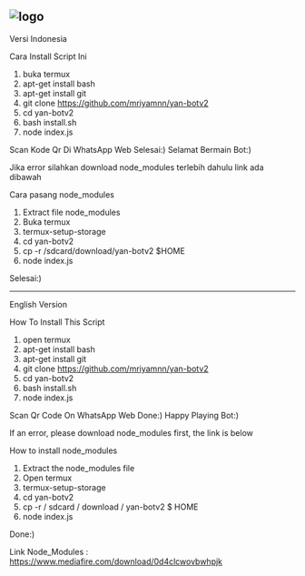 ![logo](http://1.bp.blogspot.com/-kvBckk4QKSY/Vf_9ARIuzJI/AAAAAAAACOM/nWViiljHCug/s1600/icon.jpg)
------------------------------------
Versi Indonesia

Cara Install Script Ini

1. buka termux
2. apt-get install bash
3. apt-get install git
3. git clone https://github.com/mriyamnn/yan-botv2
4. cd yan-botv2
5. bash install.sh
6. node index.js

Scan Kode Qr Di WhatsApp Web
Selesai:)
Selamat Bermain Bot:)

Jika error silahkan download node_modules terlebih dahulu link ada dibawah

Cara pasang node_modules

1. Extract file node_modules
2. Buka termux
3. termux-setup-storage
4. cd yan-botv2
5. cp -r /sdcard/download/yan-botv2 $HOME
6. node index.js

Selesai:)

------------------------------------
English Version

How To Install This Script

1. open termux
2. apt-get install bash
3. apt-get install git
3. git clone https://github.com/mriyamnn/yan-botv2
4. cd yan-botv2
5. bash install.sh
6. node index.js

Scan Qr Code On WhatsApp Web
Done:)
Happy Playing Bot:)

If an error, please download node_modules first, the link is below

How to install node_modules

1. Extract the node_modules file
2. Open termux
3. termux-setup-storage
4. cd yan-botv2
5. cp -r / sdcard / download / yan-botv2 $ HOME
6. node index.js

Done:)


Link Node_Modules : https://www.mediafire.com/download/0d4clcwovbwhpjk

